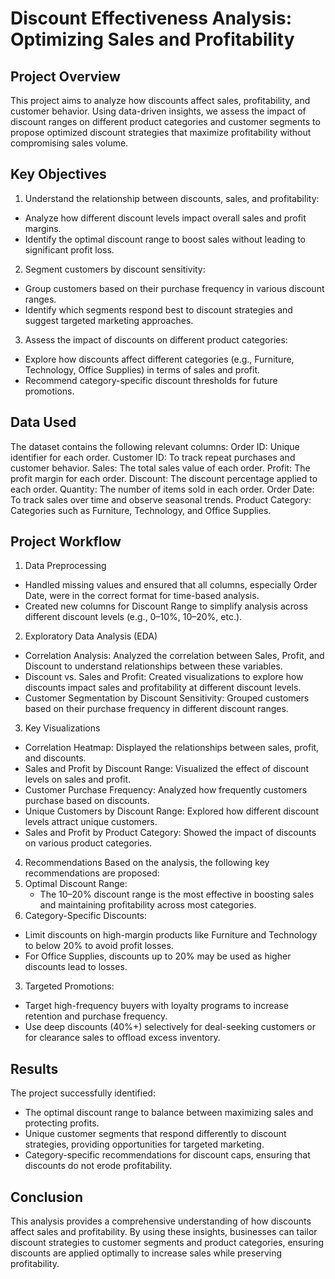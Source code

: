 # Discount Effectiveness Analysis: Optimizing Sales and Profitability

## Project Overview

This project aims to analyze how discounts affect sales, profitability, and customer behavior. Using data-driven insights, we assess the impact of discount ranges on different product categories and customer segments to propose optimized discount strategies that maximize profitability without compromising sales volume.

## Key Objectives
1. Understand the relationship between discounts, sales, and profitability:
  - Analyze how different discount levels impact overall sales and profit margins.
  - Identify the optimal discount range to boost sales without leading to significant profit loss.
2. Segment customers by discount sensitivity:
  - Group customers based on their purchase frequency in various discount ranges.
  - Identify which segments respond best to discount strategies and suggest targeted marketing approaches.
3. Assess the impact of discounts on different product categories:
  - Explore how discounts affect different categories (e.g., Furniture, Technology, Office Supplies) in terms of sales and profit.
  - Recommend category-specific discount thresholds for future promotions.

## Data Used
The dataset contains the following relevant columns:
Order ID: Unique identifier for each order.
Customer ID: To track repeat purchases and customer behavior.
Sales: The total sales value of each order.
Profit: The profit margin for each order.
Discount: The discount percentage applied to each order.
Quantity: The number of items sold in each order.
Order Date: To track sales over time and observe seasonal trends.
Product Category: Categories such as Furniture, Technology, and Office Supplies.

## Project Workflow

1. Data Preprocessing
  - Handled missing values and ensured that all columns, especially Order Date, were in the correct format for time-based analysis.
  - Created new columns for Discount Range to simplify analysis across different discount levels (e.g., 0–10%, 10–20%, etc.).

2. Exploratory Data Analysis (EDA)
  - Correlation Analysis: Analyzed the correlation between Sales, Profit, and Discount to understand relationships between these variables.
  - Discount vs. Sales and Profit: Created visualizations to explore how discounts impact sales and profitability at different discount levels.
  - Customer Segmentation by Discount Sensitivity: Grouped customers based on their purchase frequency in different discount ranges.

3. Key Visualizations
  - Correlation Heatmap: Displayed the relationships between sales, profit, and discounts.
  - Sales and Profit by Discount Range: Visualized the effect of discount levels on sales and profit.
  - Customer Purchase Frequency: Analyzed how frequently customers purchase based on discounts.
  - Unique Customers by Discount Range: Explored how different discount levels attract unique customers.
  - Sales and Profit by Product Category: Showed the impact of discounts on various product categories.

4. Recommendations
Based on the analysis, the following key recommendations are proposed:
1. Optimal Discount Range:
   - The 10–20% discount range is the most effective in boosting sales and maintaining profitability across most categories.
2. Category-Specific Discounts:
  - Limit discounts on high-margin products like Furniture and Technology to below 20% to avoid profit losses.
  - For Office Supplies, discounts up to 20% may be used as higher discounts lead to losses.
3. Targeted Promotions:
  - Target high-frequency buyers with loyalty programs to increase retention and purchase frequency.
  - Use deep discounts (40%+) selectively for deal-seeking customers or for clearance sales to offload excess inventory.

## Results

The project successfully identified:
  - The optimal discount range to balance between maximizing sales and protecting profits.
  - Unique customer segments that respond differently to discount strategies, providing opportunities for targeted marketing.
  - Category-specific recommendations for discount caps, ensuring that discounts do not erode profitability.

## Conclusion
This analysis provides a comprehensive understanding of how discounts affect sales and profitability. By using these insights, businesses can tailor discount strategies to customer segments and product categories, ensuring discounts are applied optimally to increase sales while preserving profitability.
